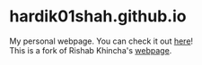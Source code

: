 # hardik01shah.github.io

My personal webpage. You can check it out [here](https://hardik01shah.github.io/)!
<br>
This is a fork of Rishab Khincha's [webpage](https://github.com/rishabkhincha/rishabkhincha.github.io).
